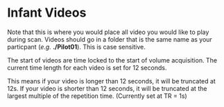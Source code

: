 # Infant Videos
Note that this is where you would place all video you would like 
to play during scan. Videos should go in a folder that is the 
same name as your particpant (_e.g._ **./Pilot01**). This is 
case sensitive.

The start of videos are time locked to the start of volume 
acquisition. The current time length for each video is set 
for 12 seconds.

This means if your video is longer than 12 seconds, it will 
be truncated at 12s. If your video is shorter than 12 seconds, 
it will be truncated at the largest multiple of the repetition 
time. (Currently set at TR = 1s)